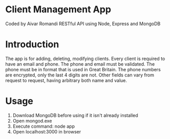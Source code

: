 
# Client Management App
Coded by Aivar Romandi
RESTful API using Node, Express and MongoDB

# Introduction
The app is for adding, deleting, modifying clients.
Every client is required to have an email and phone.
The phone and email must be validated.
The phone must be in format that is used in Great Britain.
The phone numbers are encrypted, only the last 4 digits are not.
Other fields can vary from request to request, having arbitrary both name and value.

# Usage
1. Download MongoDB before using if it isn't already installed
2. Open mongod.exe
3. Execute command: node app
4. Open localhost:3000 in browser
